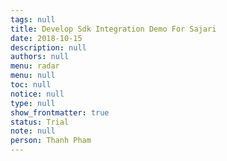 ```yaml
---
tags: null
title: Develop Sdk Integration Demo For Sajari
date: 2018-10-15
description: null
authors: null
menu: radar
menu: null
toc: null
notice: null
type: null
show_frontmatter: true
status: Trial
note: null
person: Thanh Pham
---
```


